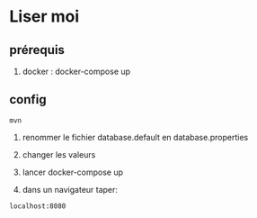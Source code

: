 # Liser moi

## prérequis
1. docker : docker-compose up

## config
```
mvn
```
1. renommer le fichier database.default en database.properties

2. changer les valeurs

3. lancer docker-compose up

4. dans un navigateur taper:
```
localhost:8080
```